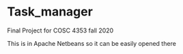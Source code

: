 # Task_manager
Final Project for COSC 4353 fall 2020

This is in Apache Netbeans so it can be easily opened there
